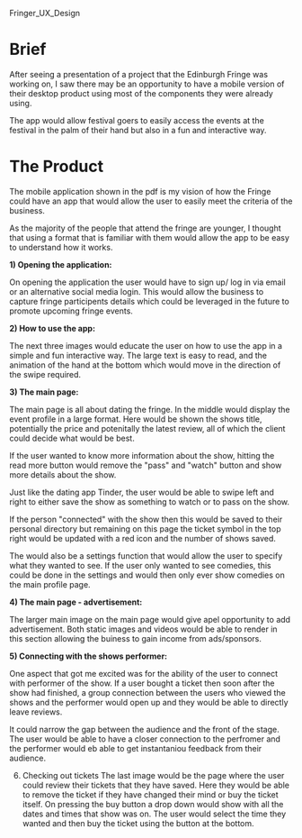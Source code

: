 Fringer_UX_Design


<h1>Brief</h1>

After seeing a presentation of a project that the Edinburgh Fringe was working on, I saw there may be an opportunity to have a
mobile version of their desktop product using most of the components they were already using.

The app would allow festival goers to easily access the events at the festival in the palm of their hand but also in a fun
and interactive way.

<h1>The Product</h1>

The mobile application shown in the pdf is my vision of how the Fringe could have an app that would allow the user to easily 
meet the criteria of the business. 

As the majority of the people that attend the fringe are younger, I thought that using a format that is familiar with them would 
allow the app to be easy to understand how it works.

<strong> 1) Opening the application: </strong>

On opening the application the user would have to sign up/ log in via email or an alternative social media login. This would allow
the business to capture fringe participents details which could be leveraged in the future to promote upcoming fringe events. 
 
<strong>  2) How to use the app: </strong>

The next three images would educate the user on how to use the app in a simple and fun interactive way. The large text is easy to read,
and the animation of the hand at the bottom which would move in the direction of the swipe required.

<strong> 3) The main page: </strong>

The main page is all about dating the fringe. In the middle would display the event profile in a large format. Here would be shown the shows title, potentially the price and potenitally the latest review, all of which the client could decide what would be best.

If the user wanted to know more information about the show, hitting the read more button would remove the "pass" and "watch" button and show more
details about the show.

Just like the dating app Tinder, the user would be able to swipe left and right to either save the show as something to watch or to pass on the show.

If the person "connected" with the show then this would be saved to their personal directory but remaining on this page the ticket symbol in the top right
would be updated with a red icon and the number of shows saved. 

The would also be a settings function that would allow the user to specify what they wanted to see. If the user only wanted to see comedies, this could be
done in the settings and would then only ever show comedies on the main profile page.

<strong>4) The main page - advertisement:</strong>

The larger main image on the main page would give apel opportunity to add advertisement. Both static images and videos would be able to render in this section allowing the buiness to gain income from ads/sponsors.

<strong>5) Connecting with the shows performer:</strong>

One aspect that got me excited was for the ability of the user to connect with performer of the show. If a user bought a ticket then soon after the show had finished, a group connection between the users who viewed the shows and the performer would open up and they would be able to directly leave reviews. 

It could narrow the gap between the audience and the front of the stage. The user would be able to have a closer connection to the perfromer and the performer would eb able to get instantaniou feedback from their audience.

6) Checking out tickets
The last image would be the page where the user could review their tickets that they have saved. Here they would be able to remove the ticket if they have changed their mind or buy the ticket itself. On pressing the buy button a drop down would show with all the dates and times that show was on. The user would select the time they wanted and then buy the ticket using the button at the bottom.
